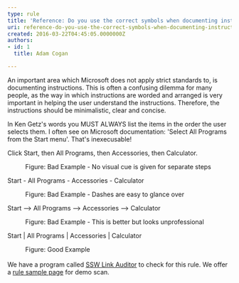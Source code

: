 ```yaml
---
type: rule
title: 'Reference: Do you use the correct symbols when documenting instructions?'
uri: reference-do-you-use-the-correct-symbols-when-documenting-instructions
created: 2016-03-22T04:45:05.0000000Z
authors:
- id: 1
  title: Adam Cogan

---
```




<span class='intro'> ​​​An important area which Microsoft does not apply strict standards to, is documenting instructions. This is often a confusing dilemma for many people, as the way in which instructions are worded and arranged is very important in helping the user understand the instructions. Therefore, the instructions should be minimalistic, clear and concise.<br> </span>

<p>​In Ken Getz's words you MUST ALWAYS list the items in the order the user selects them. I often see on Microsoft documentation&#58; 'Select All Programs from the Start menu'. That's inexecusable!​</p><p></p><p class="ssw15-rteElement-GreyBox">Click Start, then All Programs, then Accessories, then Calculator.</p><dd class="ssw15-rteElement-FigureBad">Figure&#58; Bad Example - No visual cue is given for separate steps</dd><p class="ssw15-rteElement-GreyBox">Start - All Programs - Accessories - Calculator</p><dd class="ssw15-rteElement-FigureBad">Figure&#58; Bad Example - Dashes are easy to glance over</dd><p class="ssw15-rteElement-GreyBox">Start --&gt; All Programs --&gt; Accessories --&gt; Calculator</p><dd class="ssw15-rteElement-FigureBad">Figure&#58; Bad Example - This is better but looks unprofessional</dd><p class="ssw15-rteElement-GreyBox">Start | All Programs | Accessories | Calculator</p><dd class="ssw15-rteElement-FigureGood">Figure&#58; Good Example</dd><div><br></div><div>We have a program called <a href="https&#58;//www.ssw.com.au/ssw/LinkAuditor/">SSW Link Auditor​</a> to check for this rule. We offer a <a href="https&#58;//www.ssw.com.au/SSW/LinkAuditor/Samples/Rules/CorrectSymbols.aspx">rule sample pag​e​</a> for demo scan.​​</div><p><br></p>



